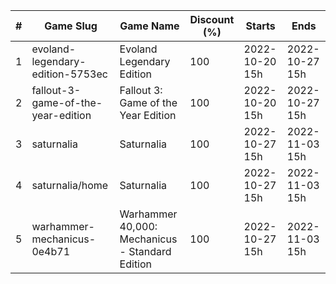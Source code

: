|#|Game Slug|Game Name|Discount (%)|Starts|Ends|
|---|---|---|---|---|---|
|1|evoland-legendary-edition-5753ec|Evoland Legendary Edition|100|2022-10-20 15h|2022-10-27 15h|
|2|fallout-3-game-of-the-year-edition|Fallout 3: Game of the Year Edition|100|2022-10-20 15h|2022-10-27 15h|
|3|saturnalia|Saturnalia|100|2022-10-27 15h|2022-11-03 15h|
|4|saturnalia/home|Saturnalia|100|2022-10-27 15h|2022-11-03 15h|
|5|warhammer-mechanicus-0e4b71|Warhammer 40,000: Mechanicus - Standard Edition|100|2022-10-27 15h|2022-11-03 15h|
